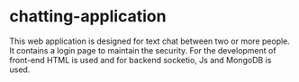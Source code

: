 # chatting-application
This web application is designed for text chat between two or more people. It contains a login page to maintain the security. For the development of front-end HTML is used and for backend socketio, Js and MongoDB is used.
